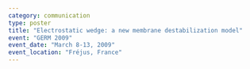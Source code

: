 ```yaml
---
category: communication
type: poster
title: "Electrostatic wedge: a new membrane destabilization model"
event: "GERM 2009"
event_date: "March 8-13, 2009"
event_location: "Fréjus, France"
---
```

